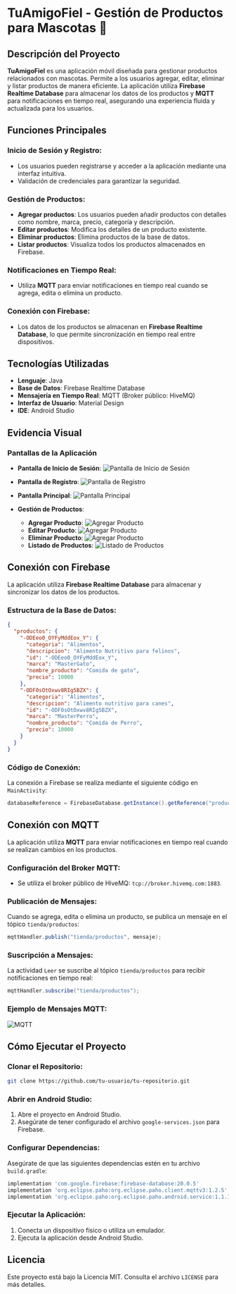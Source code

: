 # TuAmigoFiel - Gestión de Productos para Mascotas 🚀

## Descripción del Proyecto
**TuAmigoFiel** es una aplicación móvil diseñada para gestionar productos relacionados con mascotas. Permite a los usuarios agregar, editar, eliminar y listar productos de manera eficiente. La aplicación utiliza **Firebase Realtime Database** para almacenar los datos de los productos y **MQTT** para notificaciones en tiempo real, asegurando una experiencia fluida y actualizada para los usuarios.

## Funciones Principales

### Inicio de Sesión y Registro:
- Los usuarios pueden registrarse y acceder a la aplicación mediante una interfaz intuitiva.
- Validación de credenciales para garantizar la seguridad.

### Gestión de Productos:
- **Agregar productos**: Los usuarios pueden añadir productos con detalles como nombre, marca, precio, categoría y descripción.
- **Editar productos**: Modifica los detalles de un producto existente.
- **Eliminar productos**: Elimina productos de la base de datos.
- **Listar productos**: Visualiza todos los productos almacenados en Firebase.

### Notificaciones en Tiempo Real:
- Utiliza **MQTT** para enviar notificaciones en tiempo real cuando se agrega, edita o elimina un producto.

### Conexión con Firebase:
- Los datos de los productos se almacenan en **Firebase Realtime Database**, lo que permite sincronización en tiempo real entre dispositivos.

## Tecnologías Utilizadas
- **Lenguaje**: Java
- **Base de Datos**: Firebase Realtime Database
- **Mensajería en Tiempo Real**: MQTT (Broker público: HiveMQ)
- **Interfaz de Usuario**: Material Design
- **IDE**: Android Studio

## Evidencia Visual

### Pantallas de la Aplicación
- **Pantalla de Inicio de Sesión**:
 ![Pantalla de Inicio de Sesión](https://github.com/ValentinMxC0de/TuAmigoFielApp/blob/main/iniciar_secion.png)

- **Pantalla de Registro**:
  ![Pantalla de Registro](https://github.com/ValentinMxC0de/TuAmigoFielApp/blob/main/crear_usuario.png)

- **Pantalla Principal**:
  ![Pantalla Principal](https://github.com/ValentinMxC0de/TuAmigoFielApp/blob/main/pantalla_principal.png)

- **Gestión de Productos**:
  - **Agregar Producto**:
    ![Agregar Producto](https://github.com/ValentinMxC0de/TuAmigoFielApp/blob/main/a%C3%B1adir_producto.png)
  - **Editar Producto**:
     ![Agregar Producto](https://github.com/ValentinMxC0de/TuAmigoFielApp/blob/main/editar_producto.png)
  - **Eliminar Producto**:
     ![Agregar Producto](https://github.com/ValentinMxC0de/TuAmigoFielApp/blob/main/eliminar_producto.png)
  - **Listado de Productos**:
    ![Listado de Productos](https://github.com/ValentinMxC0de/TuAmigoFielApp/blob/main/lista_productos.png)

## Conexión con Firebase

La aplicación utiliza **Firebase Realtime Database** para almacenar y sincronizar los datos de los productos.

### Estructura de la Base de Datos:
```json
{
  "productos": {
    "-ODEeo0_OYFyMddEox_Y": {
      "categoria": "Alimentos",
      "descripcion": "Alimento Nutritivo para felinos",
      "id": "-ODEeo0_OYFyMddEox_Y",
      "marca": "MasterGato",
      "nombre_producto": "Comida de gato",
      "precio": 10000
    },
    "-ODF0sOtOxwv8RIg5BZX": {
      "categoria": "Alimentos",
      "descripcion": "Alimento nutritivo para canes",
      "id": "-ODF0sOtOxwv8RIg5BZX",
      "marca": "MasterPerro",
      "nombre_producto": "Comida de Perro",
      "precio": 10000
    }
  }
}
```

### Código de Conexión:
La conexión a Firebase se realiza mediante el siguiente código en `MainActivity`:
```java
databaseReference = FirebaseDatabase.getInstance().getReference("productos");
```

## Conexión con MQTT

La aplicación utiliza **MQTT** para enviar notificaciones en tiempo real cuando se realizan cambios en los productos.

### Configuración del Broker MQTT:
- Se utiliza el broker público de HiveMQ: `tcp://broker.hivemq.com:1883`.

### Publicación de Mensajes:
Cuando se agrega, edita o elimina un producto, se publica un mensaje en el tópico `tienda/productos`:
```java
mqttHandler.publish("tienda/productos", mensaje);
```

### Suscripción a Mensajes:
La actividad `Leer` se suscribe al tópico `tienda/productos` para recibir notificaciones en tiempo real:
```java
mqttHandler.subscribe("tienda/productos");
```

### Ejemplo de Mensajes MQTT:
![MQTT](https://github.com/ValentinMxC0de/TuAmigoFielApp/blob/main/mqtt.png)

## Cómo Ejecutar el Proyecto

### Clonar el Repositorio:
```bash
git clone https://github.com/tu-usuario/tu-repositorio.git
```

### Abrir en Android Studio:
1. Abre el proyecto en Android Studio.
2. Asegúrate de tener configurado el archivo `google-services.json` para Firebase.

### Configurar Dependencias:
Asegúrate de que las siguientes dependencias estén en tu archivo `build.gradle`:
```gradle
implementation 'com.google.firebase:firebase-database:20.0.5'
implementation 'org.eclipse.paho:org.eclipse.paho.client.mqttv3:1.2.5'
implementation 'org.eclipse.paho:org.eclipse.paho.android.service:1.1.1'
```

### Ejecutar la Aplicación:
1. Conecta un dispositivo físico o utiliza un emulador.
2. Ejecuta la aplicación desde Android Studio.

## Licencia
Este proyecto está bajo la Licencia MIT. Consulta el archivo `LICENSE` para más detalles.
